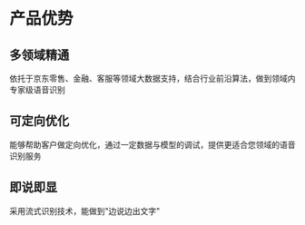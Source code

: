 # 产品优势

## 多领域精通
依托于京东零售、金融、客服等领域大数据支持，结合行业前沿算法，做到领域内专家级语音识别
## 可定向优化
能够帮助客户做定向优化，通过一定数据与模型的调试，提供更适合您领域的语音识别服务
## 即说即显
采用流式识别技术，能做到"边说边出文字"
